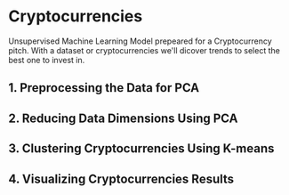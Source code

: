# Cryptocurrencies

Unsupervised Machine Learning Model prepeared for a Cryptocurrency pitch. With a dataset or cryptocurrencies we'll dicover trends to select the best one to invest in.

## 1. Preprocessing the Data for PCA

## 2. Reducing Data Dimensions Using PCA

## 3. Clustering Cryptocurrencies Using K-means

## 4. Visualizing Cryptocurrencies Results

